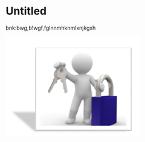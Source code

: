 # Untitled

bnk:bwg,b!wgf,fglnnmhknmlxnjkgxh

[![Super belle image](.gitbook/assets/cadena.PNG)](https://www.google.fr/)

